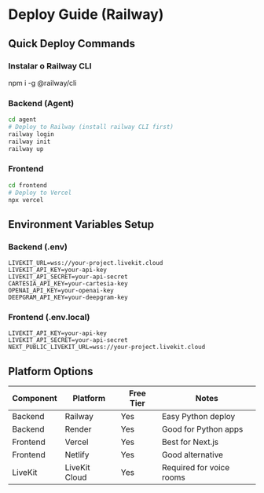 # Deploy Guide (Railway)

## Quick Deploy Commands

### Instalar o Railway CLI
npm i -g @railway/cli

### Backend (Agent)
```bash
cd agent
# Deploy to Railway (install railway CLI first)
railway login
railway init
railway up
```

### Frontend
```bash
cd frontend
# Deploy to Vercel
npx vercel
```

## Environment Variables Setup

### Backend (.env)
```
LIVEKIT_URL=wss://your-project.livekit.cloud
LIVEKIT_API_KEY=your-api-key
LIVEKIT_API_SECRET=your-api-secret
CARTESIA_API_KEY=your-cartesia-key
OPENAI_API_KEY=your-openai-key
DEEPGRAM_API_KEY=your-deepgram-key
```

### Frontend (.env.local)
```
LIVEKIT_API_KEY=your-api-key
LIVEKIT_API_SECRET=your-api-secret
NEXT_PUBLIC_LIVEKIT_URL=wss://your-project.livekit.cloud
```

## Platform Options

| Component | Platform | Free Tier | Notes |
|-----------|----------|-----------|-------|
| Backend | Railway | Yes | Easy Python deploy |
| Backend | Render | Yes | Good for Python apps |
| Frontend | Vercel | Yes | Best for Next.js |
| Frontend | Netlify | Yes | Good alternative |
| LiveKit | LiveKit Cloud | Yes | Required for voice rooms |
